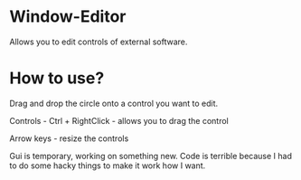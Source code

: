 # Window-Editor
Allows you to edit controls of external software. 



# How to use? 
Drag and drop the circle onto a control you want to edit.

Controls - Ctrl + RightClick - allows you to drag the control


Arrow keys - resize the controls


Gui is temporary, working on something new. Code is terrible because I had to do some hacky things to make it work how I want.
